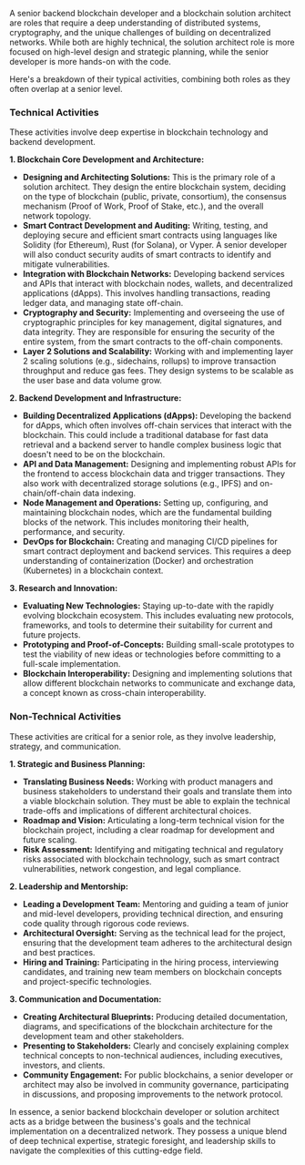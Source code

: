 A senior backend blockchain developer and a blockchain solution architect are roles that require a deep understanding of distributed systems, cryptography, and the unique challenges of building on decentralized networks. While both are highly technical, the solution architect role is more focused on high-level design and strategic planning, while the senior developer is more hands-on with the code.

Here's a breakdown of their typical activities, combining both roles as they often overlap at a senior level.

### Technical Activities

These activities involve deep expertise in blockchain technology and backend development.

**1. Blockchain Core Development and Architecture:**
* **Designing and Architecting Solutions:** This is the primary role of a solution architect. They design the entire blockchain system, deciding on the type of blockchain (public, private, consortium), the consensus mechanism (Proof of Work, Proof of Stake, etc.), and the overall network topology.
* **Smart Contract Development and Auditing:** Writing, testing, and deploying secure and efficient smart contracts using languages like Solidity (for Ethereum), Rust (for Solana), or Vyper. A senior developer will also conduct security audits of smart contracts to identify and mitigate vulnerabilities.
* **Integration with Blockchain Networks:** Developing backend services and APIs that interact with blockchain nodes, wallets, and decentralized applications (dApps). This involves handling transactions, reading ledger data, and managing state off-chain.
* **Cryptography and Security:** Implementing and overseeing the use of cryptographic principles for key management, digital signatures, and data integrity. They are responsible for ensuring the security of the entire system, from the smart contracts to the off-chain components.
* **Layer 2 Solutions and Scalability:** Working with and implementing layer 2 scaling solutions (e.g., sidechains, rollups) to improve transaction throughput and reduce gas fees. They design systems to be scalable as the user base and data volume grow.

**2. Backend Development and Infrastructure:**
* **Building Decentralized Applications (dApps):** Developing the backend for dApps, which often involves off-chain services that interact with the blockchain. This could include a traditional database for fast data retrieval and a backend server to handle complex business logic that doesn't need to be on the blockchain.
* **API and Data Management:** Designing and implementing robust APIs for the frontend to access blockchain data and trigger transactions. They also work with decentralized storage solutions (e.g., IPFS) and on-chain/off-chain data indexing.
* **Node Management and Operations:** Setting up, configuring, and maintaining blockchain nodes, which are the fundamental building blocks of the network. This includes monitoring their health, performance, and security.
* **DevOps for Blockchain:** Creating and managing CI/CD pipelines for smart contract deployment and backend services. This requires a deep understanding of containerization (Docker) and orchestration (Kubernetes) in a blockchain context.

**3. Research and Innovation:**
* **Evaluating New Technologies:** Staying up-to-date with the rapidly evolving blockchain ecosystem. This includes evaluating new protocols, frameworks, and tools to determine their suitability for current and future projects.
* **Prototyping and Proof-of-Concepts:** Building small-scale prototypes to test the viability of new ideas or technologies before committing to a full-scale implementation.
* **Blockchain Interoperability:** Designing and implementing solutions that allow different blockchain networks to communicate and exchange data, a concept known as cross-chain interoperability.

### Non-Technical Activities

These activities are critical for a senior role, as they involve leadership, strategy, and communication.

**1. Strategic and Business Planning:**
* **Translating Business Needs:** Working with product managers and business stakeholders to understand their goals and translate them into a viable blockchain solution. They must be able to explain the technical trade-offs and implications of different architectural choices.
* **Roadmap and Vision:** Articulating a long-term technical vision for the blockchain project, including a clear roadmap for development and future scaling.
* **Risk Assessment:** Identifying and mitigating technical and regulatory risks associated with blockchain technology, such as smart contract vulnerabilities, network congestion, and legal compliance.

**2. Leadership and Mentorship:**
* **Leading a Development Team:** Mentoring and guiding a team of junior and mid-level developers, providing technical direction, and ensuring code quality through rigorous code reviews.
* **Architectural Oversight:** Serving as the technical lead for the project, ensuring that the development team adheres to the architectural design and best practices.
* **Hiring and Training:** Participating in the hiring process, interviewing candidates, and training new team members on blockchain concepts and project-specific technologies.

**3. Communication and Documentation:**
* **Creating Architectural Blueprints:** Producing detailed documentation, diagrams, and specifications of the blockchain architecture for the development team and other stakeholders.
* **Presenting to Stakeholders:** Clearly and concisely explaining complex technical concepts to non-technical audiences, including executives, investors, and clients.
* **Community Engagement:** For public blockchains, a senior developer or architect may also be involved in community governance, participating in discussions, and proposing improvements to the network protocol.

In essence, a senior backend blockchain developer or solution architect acts as a bridge between the business's goals and the technical implementation on a decentralized network. They possess a unique blend of deep technical expertise, strategic foresight, and leadership skills to navigate the complexities of this cutting-edge field.
